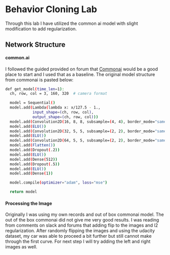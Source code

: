 


# Behavior Cloning  Lab


Through this lab I have utilized the common ai model with slight modification to add regularization. 

## Network Structure
#### common.ai
I followed the guided provided on forum that [Commonai](https://github.com/commaai/research) would be a good place to start and I used that as a baseline. The original model structure from commonai is pasted below:

```sh
def get_model(time_len=1):
  ch, row, col = 3, 160, 320  # camera format

  model = Sequential()
  model.add(Lambda(lambda x: x/127.5 - 1.,
            input_shape=(ch, row, col),
            output_shape=(ch, row, col)))
  model.add(Convolution2D(16, 8, 8, subsample=(4, 4), border_mode="same"))
  model.add(ELU())
  model.add(Convolution2D(32, 5, 5, subsample=(2, 2), border_mode="same"))
  model.add(ELU())
  model.add(Convolution2D(64, 5, 5, subsample=(2, 2), border_mode="same"))
  model.add(Flatten())
  model.add(Dropout(.2))
  model.add(ELU())
  model.add(Dense(512))
  model.add(Dropout(.5))
  model.add(ELU())
  model.add(Dense(1))

  model.compile(optimizer="adam", loss="mse")

  return model
```


#### Processing the Image
Originally I was using my own records and out of box commonai model. The out of the box commonai did not give me very good results. I was reading from comments on slack and forums that adding flip to the images and l2 regularization. After randomly flipping the images and using the udacity dataset, my car was able to proceed a bit further but still cannot make through the first curve. For next step I will try adding the left and right images as well.





```python

```
